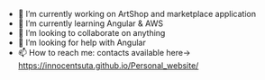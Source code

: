 - 🔭 I’m currently working on ArtShop and marketplace application
- 🌱 I’m currently learning Angular & AWS
- 👯 I’m looking to collaborate on anything 
- 🤔 I’m looking for help with Angular 
- 📫 How to reach me: contacts available here->  https://innocentsuta.github.io/Personal_website/
